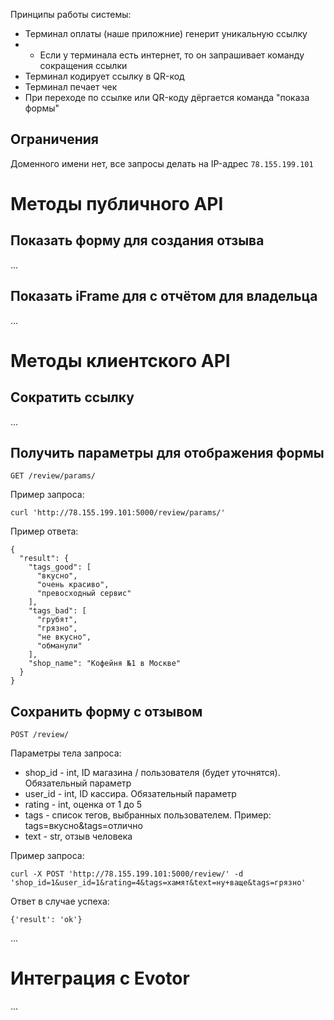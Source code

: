 Принципы работы системы:

* Терминал оплаты (наше приложние) генерит уникальную ссылку
* * Если у терминала есть интернет, то он запрашивает команду сокращения ссылки
* Терминал кодирует ссылку в QR-код
* Терминал печает чек
* При переходе по ссылке или QR-коду дёргается команда "показа формы"

Ограничения
-----------

Доменного имени нет, все запросы делать на IP-адрес `78.155.199.101`

Методы публичного API
=====================

Показать форму для создания отзыва
----------------------------------

...

Показать iFrame для с отчётом для владельца
-------------------------------------------

...

Методы клиентского API
======================

Сократить ссылку
----------------

...

Получить параметры для отображения формы
----------------------------------------

```
GET /review/params/
```

Пример запроса:
```
curl 'http://78.155.199.101:5000/review/params/'
```

Пример ответа:
```
{
  "result": {
    "tags_good": [
      "вкусно",
      "очень красиво",
      "превосходный сервис"
    ],
    "tags_bad": [
      "грубят",
      "грязно",
      "не вкусно",
      "обманули"
    ],
    "shop_name": "Кофейня №1 в Москве"
  }
}
```

Сохранить форму с отзывом
-------------------------

```
POST /review/
```

Параметры тела запроса:

* shop_id - int, ID магазина / пользователя (будет уточнятся). Обязательный параметр
* user_id - int, ID кассира. Обязательный параметр
* rating - int, оценка от 1 до 5
* tags - список тегов, выбранных пользователем. Пример: tags=вкусно&tags=отлично
* text - str, отзыв человека

Пример запроса:
```
curl -X POST 'http://78.155.199.101:5000/review/' -d 'shop_id=1&user_id=1&rating=4&tags=хамят&text=ну+ваще&tags=грязно'
```

Ответ в случае успеха:
```
{'result': 'ok'}
```

...

Интеграция с Evotor
===================

...
